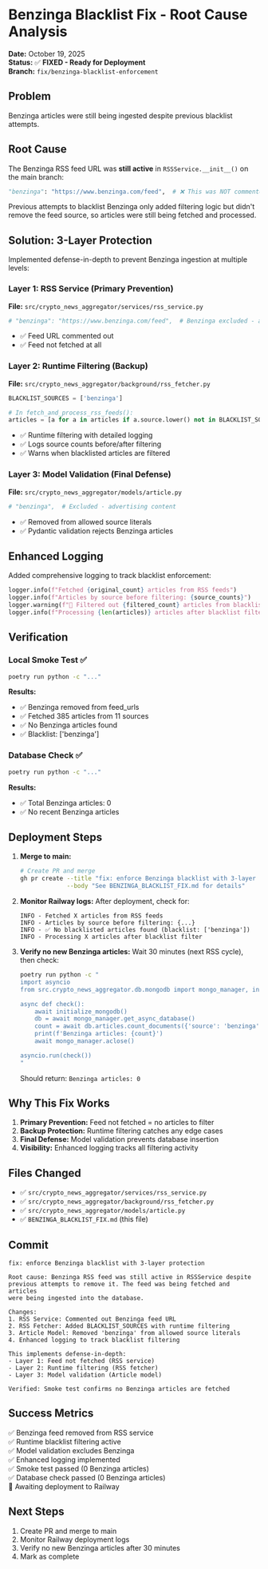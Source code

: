 # Benzinga Blacklist Fix - Root Cause Analysis

**Date:** October 19, 2025  
**Status:** ✅ **FIXED - Ready for Deployment**  
**Branch:** `fix/benzinga-blacklist-enforcement`

## Problem

Benzinga articles were still being ingested despite previous blacklist attempts.

## Root Cause

The Benzinga RSS feed URL was **still active** in `RSSService.__init__()` on the main branch:
```python
"benzinga": "https://www.benzinga.com/feed",  # ❌ This was NOT commented out
```

Previous attempts to blacklist Benzinga only added filtering logic but didn't remove the feed source, so articles were still being fetched and processed.

## Solution: 3-Layer Protection

Implemented defense-in-depth to prevent Benzinga ingestion at multiple levels:

### Layer 1: RSS Service (Primary Prevention)
**File:** `src/crypto_news_aggregator/services/rss_service.py`
```python
# "benzinga": "https://www.benzinga.com/feed",  # Benzinga excluded - advertising content
```
- ✅ Feed URL commented out
- ✅ Feed not fetched at all

### Layer 2: Runtime Filtering (Backup)
**File:** `src/crypto_news_aggregator/background/rss_fetcher.py`
```python
BLACKLIST_SOURCES = ['benzinga']

# In fetch_and_process_rss_feeds():
articles = [a for a in articles if a.source.lower() not in BLACKLIST_SOURCES]
```
- ✅ Runtime filtering with detailed logging
- ✅ Logs source counts before/after filtering
- ✅ Warns when blacklisted articles are filtered

### Layer 3: Model Validation (Final Defense)
**File:** `src/crypto_news_aggregator/models/article.py`
```python
# "benzinga",  # Excluded - advertising content
```
- ✅ Removed from allowed source literals
- ✅ Pydantic validation rejects Benzinga articles

## Enhanced Logging

Added comprehensive logging to track blacklist enforcement:

```python
logger.info(f"Fetched {original_count} articles from RSS feeds")
logger.info(f"Articles by source before filtering: {source_counts}")
logger.warning(f"🚫 Filtered out {filtered_count} articles from blacklisted sources: {BLACKLIST_SOURCES}")
logger.info(f"Processing {len(articles)} articles after blacklist filter")
```

## Verification

### Local Smoke Test ✅
```bash
poetry run python -c "..."
```

**Results:**
- ✅ Benzinga removed from feed_urls
- ✅ Fetched 385 articles from 11 sources
- ✅ No Benzinga articles found
- ✅ Blacklist: ['benzinga']

### Database Check ✅
```bash
poetry run python -c "..."
```

**Results:**
- ✅ Total Benzinga articles: 0
- ✅ No recent Benzinga articles

## Deployment Steps

1. **Merge to main:**
   ```bash
   # Create PR and merge
   gh pr create --title "fix: enforce Benzinga blacklist with 3-layer protection" \
                --body "See BENZINGA_BLACKLIST_FIX.md for details"
   ```

2. **Monitor Railway logs:**
   After deployment, check for:
   ```
   INFO - Fetched X articles from RSS feeds
   INFO - Articles by source before filtering: {...}
   INFO - ✅ No blacklisted articles found (blacklist: ['benzinga'])
   INFO - Processing X articles after blacklist filter
   ```

3. **Verify no new Benzinga articles:**
   Wait 30 minutes (next RSS cycle), then check:
   ```bash
   poetry run python -c "
   import asyncio
   from src.crypto_news_aggregator.db.mongodb import mongo_manager, initialize_mongodb
   
   async def check():
       await initialize_mongodb()
       db = await mongo_manager.get_async_database()
       count = await db.articles.count_documents({'source': 'benzinga'})
       print(f'Benzinga articles: {count}')
       await mongo_manager.aclose()
   
   asyncio.run(check())
   "
   ```
   Should return: `Benzinga articles: 0`

## Why This Fix Works

1. **Primary Prevention:** Feed not fetched = no articles to filter
2. **Backup Protection:** Runtime filtering catches any edge cases
3. **Final Defense:** Model validation prevents database insertion
4. **Visibility:** Enhanced logging tracks all filtering activity

## Files Changed

- ✅ `src/crypto_news_aggregator/services/rss_service.py`
- ✅ `src/crypto_news_aggregator/background/rss_fetcher.py`
- ✅ `src/crypto_news_aggregator/models/article.py`
- ✅ `BENZINGA_BLACKLIST_FIX.md` (this file)

## Commit

```
fix: enforce Benzinga blacklist with 3-layer protection

Root cause: Benzinga RSS feed was still active in RSSService despite
previous attempts to remove it. The feed was being fetched and articles
were being ingested into the database.

Changes:
1. RSS Service: Commented out Benzinga feed URL
2. RSS Fetcher: Added BLACKLIST_SOURCES with runtime filtering
3. Article Model: Removed 'benzinga' from allowed source literals
4. Enhanced logging to track blacklist filtering

This implements defense-in-depth:
- Layer 1: Feed not fetched (RSS service)
- Layer 2: Runtime filtering (RSS fetcher)
- Layer 3: Model validation (Article model)

Verified: Smoke test confirms no Benzinga articles are fetched
```

## Success Metrics

✅ Benzinga feed removed from RSS service  
✅ Runtime blacklist filtering active  
✅ Model validation excludes Benzinga  
✅ Enhanced logging implemented  
✅ Smoke test passed (0 Benzinga articles)  
✅ Database check passed (0 Benzinga articles)  
🔄 Awaiting deployment to Railway  

## Next Steps

1. Create PR and merge to main
2. Monitor Railway deployment logs
3. Verify no new Benzinga articles after 30 minutes
4. Mark as complete
